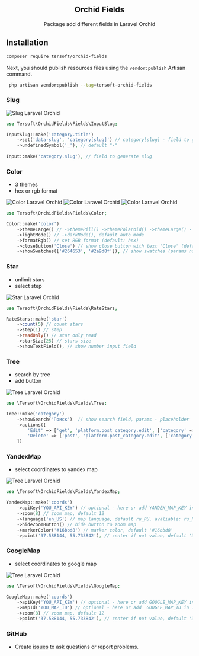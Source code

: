 <h2 align="center">Orchid Fields</h2>
<p align="center">Package add different fields in Laravel Orchid</p>


## Installation
```bash
composer require tersoft/orchid-fields
```

Next, you should publish resources files using the `vendor:publish` Artisan command.

```bash
 php artisan vendor:publish --tag=tersoft-orchid-fields
```


### Slug
<p align="left"><img src="http://terberry.ru/other-files/slug.jpg" alt="Slug Laravel Orchid"></p>

```php
use Tersoft\OrchidFields\Fields\InputSlug;

InputSlug::make('category.title')
    ->set('data-slug', 'category[slug]') // category[slug] - field to generate slug
    ->undefinedSymbol('_'), // default "-"
    
Input::make('category.slug'), // field to generate slug
```


### Color
- 3 themes
- hex or rgb format
<p align="left">
    <img src="http://terberry.ru/other-files/color-hex.jpg" alt="Color Laravel Orchid">
    <img src="http://terberry.ru/other-files/color-hex-2.jpg" alt="Color Laravel Orchid">
    <img src="http://terberry.ru/other-files/color-rgb.jpg" alt="Color Laravel Orchid">
</p>

```php
use Tersoft\OrchidFields\Fields\Color;

Color::make('color')
    ->themeLarge() // ->themePill() ->themePolaroid() ->themeLarge() - available themes
    ->lightMode() // ->darkMode(), default auto mode
    ->formatRgb() // set RGB format (default: hex)
    ->closeButton('Close') // show close button with text 'Close' (default: not show)
    ->showSwatches(['#264653', '#2a9d8f']), // show swatches (params not required default ['#264653', '#2a9d8f', '#e9c46a', '#f4a261', '#e76f51', '#d62828', '#023e8a', '#0077b6', '#0096c7', '#00b4d8', '#48cae4', ])
```


### Star
- unlimit stars
- select step
<p align="left"><img src="http://terberry.ru/other-files/star.jpg" alt="Star Laravel Orchid"></p>

```php
use Tersoft\OrchidFields\Fields\RateStars;

RateStars::make('star')
    ->count(5) // count stars
    ->step(1) // step
    ->readOnly() // star only read
    ->starSize(25) // stars size
    ->showTextField(), // show number input field
```


### Tree
- search by tree
- add button
<p align="left"><img src="http://terberry.ru/other-files/tree.jpg" alt="Tree Laravel Orchid"></p>

```php
use \Tersoft\OrchidFields\Fields\Tree;

Tree::make('category')
    ->showSearch('Поиск')  // show search field, params - placeholder
    ->actions([
        'Edit' => ['get', 'platform.post_category.edit', ['category' => '_id']], // Edit - name, get - method, platform.post_category.edit - route name, ['category' => '_id'] - params to route
        'Delete' => ['post', 'platform.post_category.edit', ['category' => '_id'], '/remove'], // Delete - name, post - method, platform.post_category.edit - route name, ['category' => '_id'] - params to route, /remove - postscript at the end
    ])
```



### YandexMap
- select coordinates to yandex map
<p align="left"><img src="http://terberry.ru/other-files/yandex-map.jpg" alt="Tree Laravel Orchid"></p>

```php
use \Tersoft\OrchidFields\Fields\YandexMap;

YandexMap::make('coords')
    ->apiKey('YOU_API_KEY') // optional - here or add YANDEX_MAP_KEY in .env
    ->zoom(8) // zoom map, default 12
    ->language('en_US') // map language, default ru_RU, avaliable: ru_RU, ru_UA, uk_UA, tr_TR, en_RU, en_US, he_IL, en_IL
    ->hideZoomButton() // hide button to zoom map
    ->markerColor('#16bbd8') // marker color, default '#16bbd8'
    ->point('37.588144, 55.733842'), // center if not value, default '37.588144, 55.733842' Moscow
```



### GoogleMap
- select coordinates to google map
<p align="left"><img src="http://terberry.ru/other-files/google-map.jpg" alt="Tree Laravel Orchid"></p>

```php
use \Tersoft\OrchidFields\Fields\GoogleMap;

GoogleMap::make('coords')
    ->apiKey('YOU_API_KEY') // optional - here or add GOOGLE_MAP_KEY in .env
    ->mapId('YOU_MAP_ID') // optional - here or add  GOOGLE_MAP_ID in .env
    ->zoom(8) // zoom map, default 12
    ->point('37.588144, 55.733842'), // center if not value, default '37.588144, 55.733842' Moscow
```

### GitHub
* Create [issues](https://github.com/tersoft/orchid-fields/issues) to ask questions or report problems.
